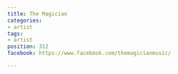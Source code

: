 ```yaml
---
title: The Magician
categories:
- artist
tags:
- artist
position: 312
facebook: https://www.facebook.com/themagicianmusic/

---
```


